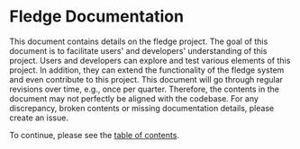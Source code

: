 # Fledge Documentation

This document contains details on the fledge project.
The goal of this document is to facilitate users' and developers' understanding of this project.
Users and developers can explore and test various elements of this project.
In addition, they can extend the functionality of the fledge system and even contribute to this project.
This document will go through regular revisions over time, e.g., once per quarter.
Therefore, the contents in the document may not perfectly be aligned with the codebase.
For any discrepancy, broken contents or missing documentation details, please create an issue.

To continue, please see the [table of contents](00-toc.md).
